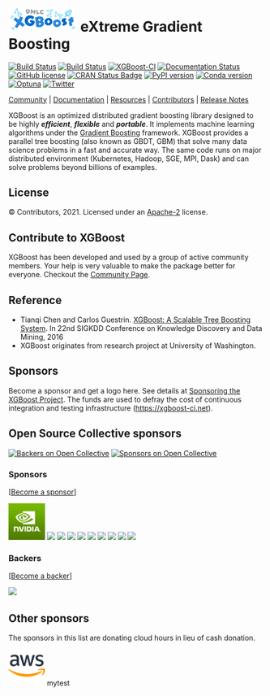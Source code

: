 <img src=https://raw.githubusercontent.com/dmlc/dmlc.github.io/master/img/logo-m/xgboost.png width=135/>  eXtreme Gradient Boosting
===========
[![Build Status](https://xgboost-ci.net/job/xgboost/job/master/badge/icon)](https://xgboost-ci.net/blue/organizations/jenkins/xgboost/activity)
[![Build Status](https://img.shields.io/travis/dmlc/xgboost.svg?label=build&logo=travis&branch=master)](https://travis-ci.org/dmlc/xgboost)
[![XGBoost-CI](https://github.com/dmlc/xgboost/workflows/XGBoost-CI/badge.svg?branch=master)](https://github.com/dmlc/xgboost/actions)
[![Documentation Status](https://readthedocs.org/projects/xgboost/badge/?version=latest)](https://xgboost.readthedocs.org)
[![GitHub license](http://dmlc.github.io/img/apache2.svg)](./LICENSE)
[![CRAN Status Badge](http://www.r-pkg.org/badges/version/xgboost)](http://cran.r-project.org/web/packages/xgboost)
[![PyPI version](https://badge.fury.io/py/xgboost.svg)](https://pypi.python.org/pypi/xgboost/)
[![Conda version](https://img.shields.io/conda/vn/conda-forge/py-xgboost.svg)](https://anaconda.org/conda-forge/py-xgboost)
[![Optuna](https://img.shields.io/badge/Optuna-integrated-blue)](https://optuna.org)
[![Twitter](https://img.shields.io/badge/@XGBoostProject--_.svg?style=social&logo=twitter)](https://twitter.com/XGBoostProject)

[Community](https://xgboost.ai/community) |
[Documentation](https://xgboost.readthedocs.org) |
[Resources](demo/README.md) |
[Contributors](CONTRIBUTORS.md) |
[Release Notes](NEWS.md)

XGBoost is an optimized distributed gradient boosting library designed to be highly ***efficient***, ***flexible*** and ***portable***.
It implements machine learning algorithms under the [Gradient Boosting](https://en.wikipedia.org/wiki/Gradient_boosting) framework.
XGBoost provides a parallel tree boosting (also known as GBDT, GBM) that solve many data science problems in a fast and accurate way.
The same code runs on major distributed environment (Kubernetes, Hadoop, SGE, MPI, Dask) and can solve problems beyond billions of examples.

License
-------
© Contributors, 2021. Licensed under an [Apache-2](https://github.com/dmlc/xgboost/blob/master/LICENSE) license.

Contribute to XGBoost
---------------------
XGBoost has been developed and used by a group of active community members. Your help is very valuable to make the package better for everyone.
Checkout the [Community Page](https://xgboost.ai/community).

Reference
---------
- Tianqi Chen and Carlos Guestrin. [XGBoost: A Scalable Tree Boosting System](http://arxiv.org/abs/1603.02754). In 22nd SIGKDD Conference on Knowledge Discovery and Data Mining, 2016
- XGBoost originates from research project at University of Washington.

Sponsors
--------
Become a sponsor and get a logo here. See details at [Sponsoring the XGBoost Project](https://xgboost.ai/sponsors). The funds are used to defray the cost of continuous integration and testing infrastructure (https://xgboost-ci.net).

## Open Source Collective sponsors
[![Backers on Open Collective](https://opencollective.com/xgboost/backers/badge.svg)](#backers) [![Sponsors on Open Collective](https://opencollective.com/xgboost/sponsors/badge.svg)](#sponsors)

### Sponsors
[[Become a sponsor](https://opencollective.com/xgboost#sponsor)]

<!--<a href="https://opencollective.com/xgboost/sponsor/0/website" target="_blank"><img src="https://opencollective.com/xgboost/sponsor/0/avatar.svg"></a>-->
<a href="https://www.nvidia.com/en-us/" target="_blank"><img src="https://raw.githubusercontent.com/xgboost-ai/xgboost-ai.github.io/master/images/sponsors/nvidia.jpg" alt="NVIDIA" width="72" height="72"></a>
<a href="https://opencollective.com/xgboost/sponsor/1/website" target="_blank"><img src="https://opencollective.com/xgboost/sponsor/1/avatar.svg"></a>
<a href="https://opencollective.com/xgboost/sponsor/2/website" target="_blank"><img src="https://opencollective.com/xgboost/sponsor/2/avatar.svg"></a>
<a href="https://opencollective.com/xgboost/sponsor/3/website" target="_blank"><img src="https://opencollective.com/xgboost/sponsor/3/avatar.svg"></a>
<a href="https://opencollective.com/xgboost/sponsor/4/website" target="_blank"><img src="https://opencollective.com/xgboost/sponsor/4/avatar.svg"></a>
<a href="https://opencollective.com/xgboost/sponsor/5/website" target="_blank"><img src="https://opencollective.com/xgboost/sponsor/5/avatar.svg"></a>
<a href="https://opencollective.com/xgboost/sponsor/6/website" target="_blank"><img src="https://opencollective.com/xgboost/sponsor/6/avatar.svg"></a>
<a href="https://opencollective.com/xgboost/sponsor/7/website" target="_blank"><img src="https://opencollective.com/xgboost/sponsor/7/avatar.svg"></a>
<a href="https://opencollective.com/xgboost/sponsor/8/website" target="_blank"><img src="https://opencollective.com/xgboost/sponsor/8/avatar.svg"></a>
<a href="https://opencollective.com/xgboost/sponsor/9/website" target="_blank"><img src="https://opencollective.com/xgboost/sponsor/9/avatar.svg"></a>

### Backers
[[Become a backer](https://opencollective.com/xgboost#backer)]

<a href="https://opencollective.com/xgboost#backers" target="_blank"><img src="https://opencollective.com/xgboost/backers.svg?width=890"></a>

## Other sponsors
The sponsors in this list are donating cloud hours in lieu of cash donation.

<a href="https://aws.amazon.com/" target="_blank"><img src="https://raw.githubusercontent.com/xgboost-ai/xgboost-ai.github.io/master/images/sponsors/aws.png" alt="Amazon Web Services" width="72" height="72"></a>
mytest
